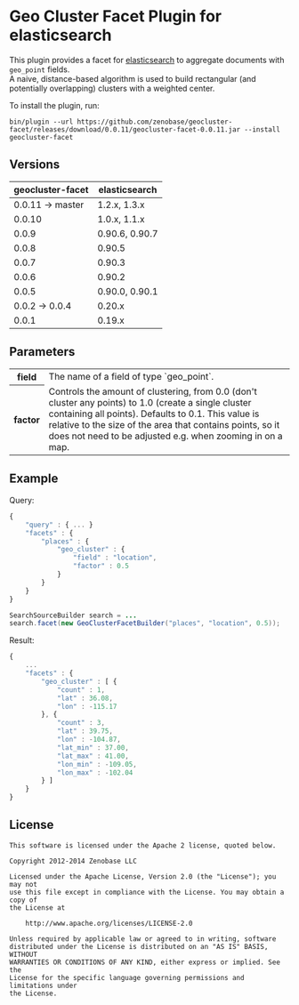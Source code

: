 Geo Cluster Facet Plugin for elasticsearch
==========================================

This plugin provides a facet for [elasticsearch](http://www.elasticsearch.org/) to aggregate documents with `geo_point` fields.  
A naive, distance-based algorithm is used to build rectangular (and potentially overlapping) clusters with a weighted center.

To install the plugin, run:

```
bin/plugin --url https://github.com/zenobase/geocluster-facet/releases/download/0.0.11/geocluster-facet-0.0.11.jar --install geocluster-facet
```


Versions
--------

<table>
	<thead>
		<tr>
			<th>geocluster-facet</th>
			<th>elasticsearch</th>
		</tr>
	</thead>
	<tbody>
		<tr>
			<td>0.0.11 -> master</td>
			<td>1.2.x, 1.3.x</td>
		</tr>
		<tr>
			<td>0.0.10</td>
			<td>1.0.x, 1.1.x</td>
		</tr>
		<tr>
			<td>0.0.9</td>
			<td>0.90.6, 0.90.7</td>
		</tr>
		<tr>
			<td>0.0.8</td>
			<td>0.90.5</td>
		</tr>
		<tr>
			<td>0.0.7</td>
			<td>0.90.3</td>
		</tr>
		<tr>
			<td>0.0.6</td>
			<td>0.90.2</td>
		</tr>
		<tr>
			<td>0.0.5</td>
			<td>0.90.0, 0.90.1</td>
		</tr>
		<tr>
			<td>0.0.2 -> 0.0.4</td>
			<td>0.20.x</td>
		</tr>
		<tr>
            <td>0.0.1</td>
        	<td>0.19.x</td>
        </tr>
	</tbody>
</table>


Parameters
----------

<table>
	<tbody>
		<tr>
			<th>field</th>
			<td>The name of a field of type `geo_point`.</td>
		</tr>
		<tr>
            <th>factor</th>
        	<td>Controls the amount of clustering, from 0.0 (don't cluster any points) to 1.0 (create a single cluster containing all points). 
        	Defaults to 0.1. This value is relative to the size of the area that contains points, so it does not need to be adjusted e.g. when 
        	zooming in on a map.</td>
        </tr>
	</tbody>
</table>


Example
-------

Query:

```javascript
{
    "query" : { ... }
    "facets" : {
        "places" : { 
            "geo_cluster" : {
                "field" : "location",
                "factor" : 0.5
            }
        }
    }
}
```

```java
SearchSourceBuilder search = ...
search.facet(new GeoClusterFacetBuilder("places", "location", 0.5));
```

Result:

```javascript
{
    ...
    "facets" : {
        "geo_cluster" : [ {
        	"count" : 1,
        	"lat" : 36.08,
        	"lon" : -115.17
        }, {
            "count" : 3,
            "lat" : 39.75,
            "lon" : -104.87,
            "lat_min" : 37.00,
            "lat_max" : 41.00,
            "lon_min" : -109.05,
            "lon_max" : -102.04
        } ]
    }
}
```


License
-------

```
This software is licensed under the Apache 2 license, quoted below.

Copyright 2012-2014 Zenobase LLC

Licensed under the Apache License, Version 2.0 (the "License"); you may not
use this file except in compliance with the License. You may obtain a copy of
the License at

    http://www.apache.org/licenses/LICENSE-2.0

Unless required by applicable law or agreed to in writing, software
distributed under the License is distributed on an "AS IS" BASIS, WITHOUT
WARRANTIES OR CONDITIONS OF ANY KIND, either express or implied. See the
License for the specific language governing permissions and limitations under
the License.
```

